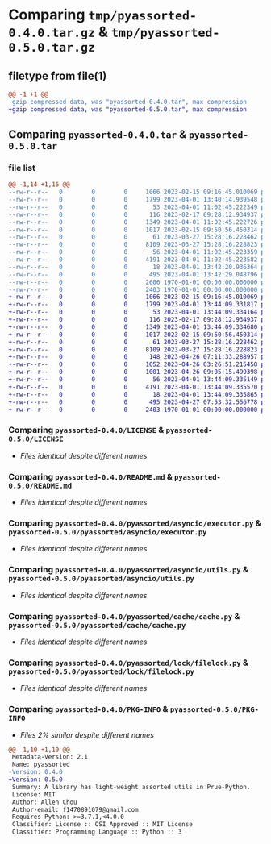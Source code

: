 # Comparing `tmp/pyassorted-0.4.0.tar.gz` & `tmp/pyassorted-0.5.0.tar.gz`

## filetype from file(1)

```diff
@@ -1 +1 @@
-gzip compressed data, was "pyassorted-0.4.0.tar", max compression
+gzip compressed data, was "pyassorted-0.5.0.tar", max compression
```

## Comparing `pyassorted-0.4.0.tar` & `pyassorted-0.5.0.tar`

### file list

```diff
@@ -1,14 +1,16 @@
--rw-r--r--   0        0        0     1066 2023-02-15 09:16:45.010069 pyassorted-0.4.0/LICENSE
--rw-r--r--   0        0        0     1799 2023-04-01 13:40:14.939548 pyassorted-0.4.0/README.md
--rw-r--r--   0        0        0       53 2023-04-01 11:02:45.222349 pyassorted-0.4.0/pyassorted/__init__.py
--rw-r--r--   0        0        0      116 2023-02-17 09:28:12.934937 pyassorted-0.4.0/pyassorted/asyncio/__init__.py
--rw-r--r--   0        0        0     1349 2023-04-01 11:02:45.222726 pyassorted-0.4.0/pyassorted/asyncio/executor.py
--rw-r--r--   0        0        0     1017 2023-02-15 09:50:56.450314 pyassorted-0.4.0/pyassorted/asyncio/utils.py
--rw-r--r--   0        0        0       61 2023-03-27 15:28:16.228462 pyassorted-0.4.0/pyassorted/cache/__init__.py
--rw-r--r--   0        0        0     8109 2023-03-27 15:28:16.228823 pyassorted-0.4.0/pyassorted/cache/cache.py
--rw-r--r--   0        0        0       56 2023-04-01 11:02:45.223359 pyassorted-0.4.0/pyassorted/lock/__init__.py
--rw-r--r--   0        0        0     4191 2023-04-01 11:02:45.223582 pyassorted-0.4.0/pyassorted/lock/filelock.py
--rw-r--r--   0        0        0       18 2023-04-01 13:42:20.936364 pyassorted-0.4.0/pyassorted/version.py
--rw-r--r--   0        0        0      495 2023-04-01 13:42:29.048796 pyassorted-0.4.0/pyproject.toml
--rw-r--r--   0        0        0     2606 1970-01-01 00:00:00.000000 pyassorted-0.4.0/setup.py
--rw-r--r--   0        0        0     2403 1970-01-01 00:00:00.000000 pyassorted-0.4.0/PKG-INFO
+-rw-r--r--   0        0        0     1066 2023-02-15 09:16:45.010069 pyassorted-0.5.0/LICENSE
+-rw-r--r--   0        0        0     1799 2023-04-01 13:44:09.331817 pyassorted-0.5.0/README.md
+-rw-r--r--   0        0        0       53 2023-04-01 13:44:09.334164 pyassorted-0.5.0/pyassorted/__init__.py
+-rw-r--r--   0        0        0      116 2023-02-17 09:28:12.934937 pyassorted-0.5.0/pyassorted/asyncio/__init__.py
+-rw-r--r--   0        0        0     1349 2023-04-01 13:44:09.334680 pyassorted-0.5.0/pyassorted/asyncio/executor.py
+-rw-r--r--   0        0        0     1017 2023-02-15 09:50:56.450314 pyassorted-0.5.0/pyassorted/asyncio/utils.py
+-rw-r--r--   0        0        0       61 2023-03-27 15:28:16.228462 pyassorted-0.5.0/pyassorted/cache/__init__.py
+-rw-r--r--   0        0        0     8109 2023-03-27 15:28:16.228823 pyassorted-0.5.0/pyassorted/cache/cache.py
+-rw-r--r--   0        0        0      148 2023-04-26 07:11:33.288957 pyassorted-0.5.0/pyassorted/datetime/__init__.py
+-rw-r--r--   0        0        0     1052 2023-04-26 03:26:51.215458 pyassorted-0.5.0/pyassorted/datetime/datetime.py
+-rw-r--r--   0        0        0     1001 2023-04-26 09:05:15.499398 pyassorted-0.5.0/pyassorted/datetime/timer.py
+-rw-r--r--   0        0        0       56 2023-04-01 13:44:09.335149 pyassorted-0.5.0/pyassorted/lock/__init__.py
+-rw-r--r--   0        0        0     4191 2023-04-01 13:44:09.335570 pyassorted-0.5.0/pyassorted/lock/filelock.py
+-rw-r--r--   0        0        0       18 2023-04-01 13:44:09.335865 pyassorted-0.5.0/pyassorted/version.py
+-rw-r--r--   0        0        0      495 2023-04-27 07:53:32.556778 pyassorted-0.5.0/pyproject.toml
+-rw-r--r--   0        0        0     2403 1970-01-01 00:00:00.000000 pyassorted-0.5.0/PKG-INFO
```

### Comparing `pyassorted-0.4.0/LICENSE` & `pyassorted-0.5.0/LICENSE`

 * *Files identical despite different names*

### Comparing `pyassorted-0.4.0/README.md` & `pyassorted-0.5.0/README.md`

 * *Files identical despite different names*

### Comparing `pyassorted-0.4.0/pyassorted/asyncio/executor.py` & `pyassorted-0.5.0/pyassorted/asyncio/executor.py`

 * *Files identical despite different names*

### Comparing `pyassorted-0.4.0/pyassorted/asyncio/utils.py` & `pyassorted-0.5.0/pyassorted/asyncio/utils.py`

 * *Files identical despite different names*

### Comparing `pyassorted-0.4.0/pyassorted/cache/cache.py` & `pyassorted-0.5.0/pyassorted/cache/cache.py`

 * *Files identical despite different names*

### Comparing `pyassorted-0.4.0/pyassorted/lock/filelock.py` & `pyassorted-0.5.0/pyassorted/lock/filelock.py`

 * *Files identical despite different names*

### Comparing `pyassorted-0.4.0/PKG-INFO` & `pyassorted-0.5.0/PKG-INFO`

 * *Files 2% similar despite different names*

```diff
@@ -1,10 +1,10 @@
 Metadata-Version: 2.1
 Name: pyassorted
-Version: 0.4.0
+Version: 0.5.0
 Summary: A library has light-weight assorted utils in Prue-Python.
 License: MIT
 Author: Allen Chou
 Author-email: f1470891079@gmail.com
 Requires-Python: >=3.7.1,<4.0.0
 Classifier: License :: OSI Approved :: MIT License
 Classifier: Programming Language :: Python :: 3
```

